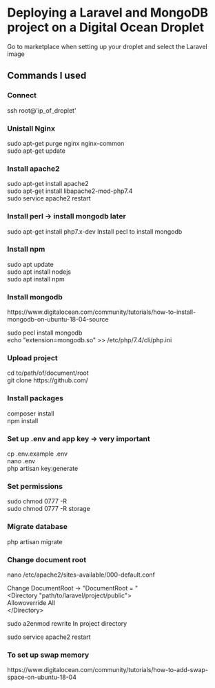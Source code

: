 <h1>Deploying a Laravel and MongoDB project on a Digital Ocean Droplet</h1>

Go to marketplace when setting up your droplet and select the Laravel image
<h2>Commands I used</h2>
<h3>Connect</h3>
ssh root@'ip_of_droplet' <br>

<h3>Unistall Nginx</h3>
sudo apt-get purge nginx nginx-common   <br>
sudo apt-get update   <br>

<h3>Install apache2</h3>
sudo apt-get install apache2<br>
sudo apt-get install libapache2-mod-php7.4 <br>
sudo service apache2 restart <br>

<h3>Install perl -> install mongodb later</h3>
sudo apt-get install php7.x-dev		Install pecl to install mongodb<br>

<h3>Install npm</h3>
sudo apt update<br>
sudo apt install nodejs<br>
sudo apt install npm<br>

<h3>Install mongodb</h3>
https://www.digitalocean.com/community/tutorials/how-to-install-mongodb-on-ubuntu-18-04-source<br>

sudo pecl install mongodb<br>
echo "extension=mongodb.so" >> /etc/php/7.4/cli/php.ini <br>

<h3>Upload project</h3>
cd to/path/of/document/root <br>
git clone https://github.com/<project><br>

<h3>Install packages</h3>
composer install<br>
npm install<br>

<h3>Set up .env and app key -> very important</h3>
cp .env.example .env<br>
nano .env<br>
php artisan key:generate<br>

<h3>Set permissions</h3>
sudo chmod 0777 -R <project><br>
sudo chmod 0777 -R storage<br>

<h3>Migrate database</h3>
php artisan migrate<br>

<h3>Change document root</h3>
nano /etc/apache2/sites-available/000-default.conf<br>

Change DocumentRoot -> "DocumentRoot = <location of public folder in project>"<br>
<Directory "path/to/laravel/project/public"><br>
    Allowoverride All<br>
\</Directory><br>

sudo a2enmod rewrite	In project directory<br>

sudo service apache2 restart <br>

<h3>To set up swap memory</h3>
https://www.digitalocean.com/community/tutorials/how-to-add-swap-space-on-ubuntu-18-04
